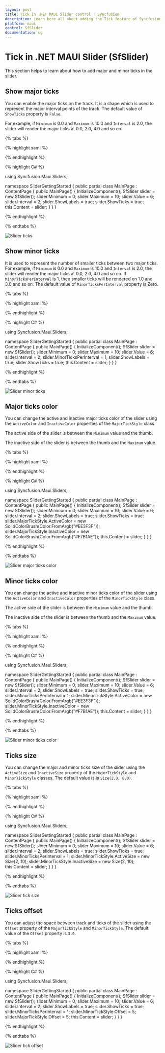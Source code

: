 ```yaml
---
layout: post
title: Tick in .NET MAUI Slider control | Syncfusion 
description: Learn here all about adding the Tick feature of Syncfusion .NET MAUI Slider (SfSlider) control and more.
platform: maui
control: SfSlider
documentation: ug
---
```


# Tick in .NET MAUI Slider (SfSlider)

This section helps to learn about how to add major and minor ticks in the slider.

## Show major ticks

You can enable the major ticks on the track. It is a shape which is used to represent the major interval points of the track. The default value of `ShowTicks` property is `False`.

For example, if `Minimum` is 0.0 and `Maximum` is 10.0 and `Interval` is 2.0, the slider will render the major ticks at 0.0, 2.0, 4.0 and so on.

{% tabs %}

{% highlight xaml %}

<ContentPage>
    <sliders:SfSlider Minimum="0" Maximum="10" Interval="2" Value="6" ShowLabels="True" ShowTicks="True">
    </sliders:SfSlider>
 </ContentPage>

{% endhighlight %}

{% highlight C# %}

using Syncfusion.Maui.Sliders;

namespace SliderGettingStarted
{
    public partial class MainPage : ContentPage
    {
        public MainPage()
        {
            InitializeComponent();
          	SfSlider slider = new SfSlider();
            slider.Minimum = 0;
			slider.Maximum = 10;
			slider.Value = 6;
			slider.Interval = 2;
			slider.ShowLabels = true;
			slider.ShowTicks = true;
            this.Content = slider;
        }
    }
}

{% endhighlight %}

{% endtabs %}

![Slider ticks](images/ticks/show-ticks.png)

## Show minor ticks

It is used to represent the number of smaller ticks between two major ticks. For example, if `Minimum` is 0.0 and `Maximum` is 10.0 and `Interval` is 2.0, the slider will render the major ticks at 0.0, 2.0, 4.0 and so on. If `MinorTicksPerInterval` is 1, then smaller ticks will be rendered on 1.0 and 3.0 and so on. The default value of `MinorTicksPerInterval` property is Zero.

{% tabs %}

{% highlight xaml %}

<ContentPage>
    <sliders:SfSlider Minimum="0" Maximum="10" Interval="2" Value="6" ShowLabels="True" MinorTicksPerInterval = "1" ShowTicks="True">
    </sliders:SfSlider>
 </ContentPage>

{% endhighlight %}

{% highlight C# %}

using Syncfusion.Maui.Sliders;

namespace SliderGettingStarted
{
    public partial class MainPage : ContentPage
    {
        public MainPage()
        {
            InitializeComponent();
          	SfSlider slider = new SfSlider();
            slider.Minimum = 0;
			slider.Maximum = 10;
			slider.Value = 6;
			slider.Interval = 2;
			slider.MinorTicksPerInterval = 1;
			slider.ShowLabels = true;
			slider.ShowTicks = true;
            this.Content = slider;
        }
    }
}

{% endhighlight %}

{% endtabs %}

![Slider minor ticks](images/ticks/show-minor-ticks.png)

## Major ticks color

You can change the active and inactive major ticks color of the slider using the `ActiveColor` and `InactiveColor` properties of the `MajorTickStyle` class.

The active side of the slider is between the `Minimum` value and the thumb.

The inactive side of the slider is between the thumb and the `Maximum` value.

{% tabs %}

{% highlight xaml %}

<ContentPage>
    <sliders:SfSlider Minimum="0" Maximum="10" Interval="2" Value="6" ShowLabels="True" ShowTicks="True">
       <sliders:SfSlider.MajorTickStyle>
          <sliders:SliderTickStyle ActiveColor="#EE3F3F" InactiveColor="#F7B1AE"/>
       </sliders:SfSlider.MajorTickStyle>
    </sliders:SfSlider>
 </ContentPage>

{% endhighlight %}

{% highlight C# %}

using Syncfusion.Maui.Sliders;

namespace SliderGettingStarted
{
    public partial class MainPage : ContentPage
    {
        public MainPage()
        {
            InitializeComponent();
          	 SfSlider slider = new SfSlider();
            slider.Minimum = 0;
            slider.Maximum = 10;
            slider.Value = 6;
            slider.Interval = 2;
            slider.ShowLabels = true;
            slider.ShowTicks = true;
            slider.MajorTickStyle.ActiveColor = new SolidColorBrush(Color.FromArgb("#EE3F3F"));
            slider.MajorTickStyle.InactiveColor = new SolidColorBrush(Color.FromArgb("#F7B1AE"));
            this.Content = slider;
        }
    }
}

{% endhighlight %}

{% endtabs %}

![Slider major ticks color](images/ticks/major-ticks-color.png)

## Minor ticks color

You can change the active and inactive minor ticks color of the slider using the `ActiveColor` and `InactiveColor` properties of the `MinorTickStyle` class.

The active side of the slider is between the `Minimum` value and the thumb.

The inactive side of the slider is between the thumb and the `Maximum` value.

{% tabs %}

{% highlight xaml %}

<ContentPage>
    <sliders:SfSlider WidthRequest="400" Minimum="0" Maximum="10" Interval="2" Value="6" ShowLabels="True" ShowTicks="True" MinorTicksPerInterval="1">
        <sliders:SfSlider.MinorTickStyle>
           <sliders:SliderTickStyle ActiveColor="#EE3F3F" InactiveColor="#F7B1AE"/>
        </sliders:SfSlider.MinorTickStyle>
    </sliders:SfSlider> 
 </ContentPage>

{% endhighlight %}

{% highlight C# %}

using Syncfusion.Maui.Sliders;

namespace SliderGettingStarted
{
    public partial class MainPage : ContentPage
    {
        public MainPage()
        {
            InitializeComponent();
          	SfSlider slider = new SfSlider();
            slider.Minimum = 0;
            slider.Maximum = 10;
            slider.Value = 6;
            slider.Interval = 2;
            slider.ShowLabels = true;
            slider.ShowTicks = true;
            slider.MinorTicksPerInterval = 1;
            slider.MinorTickStyle.ActiveColor = new SolidColorBrush(Color.FromArgb("#EE3F3F"));
            slider.MinorTickStyle.InactiveColor = new SolidColorBrush(Color.FromArgb("#F7B1AE"));
            this.Content = slider;
        }
    }
}

{% endhighlight %}

{% endtabs %}

![Slider minor ticks color](images/ticks/minor-ticks-color.png)

## Ticks size

You can change the major and minor ticks size of the slider using the `ActiveSize` and `InactiveSize` property of the `MajorTickStyle` and `MinorTickStyle` classes. The default value is is `Size(2.0, 8.0)`.

{% tabs %}

{% highlight xaml %}

<ContentPage>
     <sliders:SfSlider Minimum="0" Maximum="10" Interval="2" Value="6" ShowLabels="True" ShowTicks="True" MinorTicksPerInterval="1">
        <sliders:SfSlider.MinorTickStyle>
          <sliders:SliderTickStyle ActiveSize="2,10" InactiveSize="2, 10"/>
        </sliders:SfSlider.MinorTickStyle>
        <sliders:SfSlider.MajorTickStyle>
          <sliders:SliderTickStyle ActiveSize="2,10" InactiveSize="2, 10"/>
        </sliders:SfSlider.MajorTickStyle>
     </sliders:SfSlider>
 </ContentPage>

{% endhighlight %}

{% highlight C# %}

using Syncfusion.Maui.Sliders;

namespace SliderGettingStarted
{
    public partial class MainPage : ContentPage
    {
        public MainPage()
        {
            InitializeComponent();
            SfSlider slider = new SfSlider();
            slider.Minimum = 0;
            slider.Maximum = 10;
            slider.Value = 6;
            slider.Interval = 2;
            slider.ShowLabels = true;
            slider.ShowTicks = true;
            slider.MinorTicksPerInterval = 1;
            slider.MinorTickStyle.ActiveSize = new Size(2, 10);
            slider.MinorTickStyle.InactiveSize = new Size(2, 10);
            this.Content = slider;
        }
    }
}

{% endhighlight %}

{% endtabs %}

![Slider tick size](images/ticks/tick-size.png)

## Ticks offset

You can adjust the space between track and ticks of the slider using the `Offset` property of the `MajorTickStyle` and `MinorTickStyle`. The default value of the `Offset` property is `3.0`.

{% tabs %}

{% highlight xaml %}

<ContentPage>
      <sliders:SfSlider Minimum="0" Maximum="10" Interval="2" Value="6" ShowLabels="True" ShowTicks="True" MinorTicksPerInterval="1">
            <sliders:SfSlider.MinorTickStyle>
                <sliders:SliderTickStyle Offset="5"/>
            </sliders:SfSlider.MinorTickStyle>
            <sliders:SfSlider.MajorTickStyle>
                <sliders:SliderTickStyle Offset="5"/>
            </sliders:SfSlider.MajorTickStyle>
      </sliders:SfSlider>
 </ContentPage>

{% endhighlight %}

{% highlight C# %}

using Syncfusion.Maui.Sliders;

namespace SliderGettingStarted
{
    public partial class MainPage : ContentPage
    {
        public MainPage()
        {
            InitializeComponent();
            SfSlider slider = new SfSlider();
            slider.Minimum = 0;
            slider.Maximum = 10;
            slider.Value = 6;
            slider.Interval = 2;
            slider.ShowLabels = true;
            slider.ShowTicks = true;
            slider.MinorTicksPerInterval = 1;
            slider.MinorTickStyle.Offset = 5;
            slider.MajorTickStyle.Offset = 5;
            this.Content = slider;
        }
    }
}

{% endhighlight %}

{% endtabs %}

![Slider tick offset](images/ticks/tick-offset.png)
